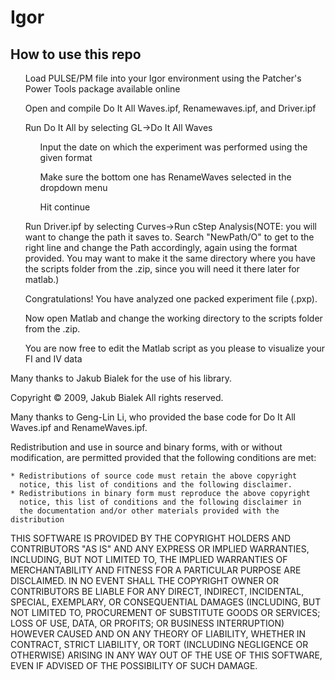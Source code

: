 # Igor

<h2>How to use this repo</h2>
<ol>Load PULSE/PM file into your Igor environment using the Patcher's Power Tools package available online</ol>
<ol>Open and compile Do It All Waves.ipf, Renamewaves.ipf, and Driver.ipf</ol>
<ol>Run Do It All by selecting GL->Do It All Waves
<ul>Input the date on which the experiment was performed using the given format</ul>
<ul>Make sure the bottom one has RenameWaves selected in the dropdown menu</ul>
<ul>Hit continue</ul></ol>
<ol>Run Driver.ipf by selecting Curves->Run cStep Analysis(NOTE: you will want to change the path it saves to. Search "NewPath/O" to get to the right line and change the Path accordingly, again using the format provided. You may want to make it the same directory where you have the scripts folder from the .zip, since you will need it there later for matlab.)</ol>
<ol>Congratulations! You have analyzed one packed experiment file (.pxp).</ol>
<ol>Now open Matlab and change the working directory to the scripts folder from the .zip.</ol>
<ol>You are now free to edit the Matlab script as you please to visualize your FI and IV data</ol>


<p>Many thanks to Jakub Bialek for the use of his library.</p>
<h0>Copyright © 2009, Jakub Bialek
All rights reserved.

Many thanks to Geng-Lin Li, who provided the base code for Do It All Waves.ipf and RenameWaves.ipf.

Redistribution and use in source and binary forms, with or without
modification, are permitted provided that the following conditions are
met:

    * Redistributions of source code must retain the above copyright
      notice, this list of conditions and the following disclaimer.
    * Redistributions in binary form must reproduce the above copyright
      notice, this list of conditions and the following disclaimer in
      the documentation and/or other materials provided with the distribution

THIS SOFTWARE IS PROVIDED BY THE COPYRIGHT HOLDERS AND CONTRIBUTORS "AS IS"
AND ANY EXPRESS OR IMPLIED WARRANTIES, INCLUDING, BUT NOT LIMITED TO, THE
IMPLIED WARRANTIES OF MERCHANTABILITY AND FITNESS FOR A PARTICULAR PURPOSE
ARE DISCLAIMED. IN NO EVENT SHALL THE COPYRIGHT OWNER OR CONTRIBUTORS BE
LIABLE FOR ANY DIRECT, INDIRECT, INCIDENTAL, SPECIAL, EXEMPLARY, OR
CONSEQUENTIAL DAMAGES (INCLUDING, BUT NOT LIMITED TO, PROCUREMENT OF
SUBSTITUTE GOODS OR SERVICES; LOSS OF USE, DATA, OR PROFITS; OR BUSINESS
INTERRUPTION) HOWEVER CAUSED AND ON ANY THEORY OF LIABILITY, WHETHER IN
CONTRACT, STRICT LIABILITY, OR TORT (INCLUDING NEGLIGENCE OR OTHERWISE)
ARISING IN ANY WAY OUT OF THE USE OF THIS SOFTWARE, EVEN IF ADVISED OF THE
POSSIBILITY OF SUCH DAMAGE.</h0>
